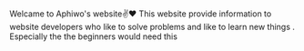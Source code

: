 Welcame to Aphiwo's website✌️❤️
This website provide information to website developers who like to solve problems and like to learn new things .
Especially the the beginners would need this
